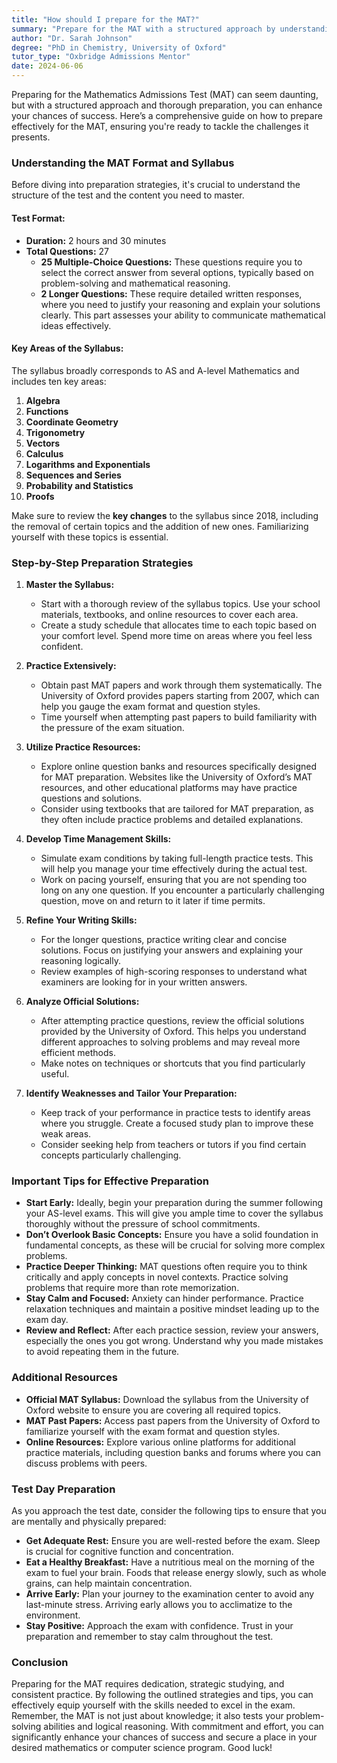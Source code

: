 ```yaml
---
title: "How should I prepare for the MAT?"
summary: "Prepare for the MAT with a structured approach by understanding its format, syllabus, and effective study strategies to boost your success."
author: "Dr. Sarah Johnson"
degree: "PhD in Chemistry, University of Oxford"
tutor_type: "Oxbridge Admissions Mentor"
date: 2024-06-06
---
```


Preparing for the Mathematics Admissions Test (MAT) can seem daunting, but with a structured approach and thorough preparation, you can enhance your chances of success. Here’s a comprehensive guide on how to prepare effectively for the MAT, ensuring you're ready to tackle the challenges it presents.

### Understanding the MAT Format and Syllabus

Before diving into preparation strategies, it's crucial to understand the structure of the test and the content you need to master.

#### Test Format:
- **Duration:** 2 hours and 30 minutes
- **Total Questions:** 27
  - **25 Multiple-Choice Questions:** These questions require you to select the correct answer from several options, typically based on problem-solving and mathematical reasoning.
  - **2 Longer Questions:** These require detailed written responses, where you need to justify your reasoning and explain your solutions clearly. This part assesses your ability to communicate mathematical ideas effectively.

#### Key Areas of the Syllabus:
The syllabus broadly corresponds to AS and A-level Mathematics and includes ten key areas:

1. **Algebra**
2. **Functions**
3. **Coordinate Geometry**
4. **Trigonometry**
5. **Vectors**
6. **Calculus**
7. **Logarithms and Exponentials**
8. **Sequences and Series**
9. **Probability and Statistics**
10. **Proofs**

Make sure to review the **key changes** to the syllabus since 2018, including the removal of certain topics and the addition of new ones. Familiarizing yourself with these topics is essential.

### Step-by-Step Preparation Strategies

1. **Master the Syllabus:**
   - Start with a thorough review of the syllabus topics. Use your school materials, textbooks, and online resources to cover each area.
   - Create a study schedule that allocates time to each topic based on your comfort level. Spend more time on areas where you feel less confident.

2. **Practice Extensively:**
   - Obtain past MAT papers and work through them systematically. The University of Oxford provides papers starting from 2007, which can help you gauge the exam format and question styles.
   - Time yourself when attempting past papers to build familiarity with the pressure of the exam situation.

3. **Utilize Practice Resources:**
   - Explore online question banks and resources specifically designed for MAT preparation. Websites like the University of Oxford’s MAT resources, and other educational platforms may have practice questions and solutions.
   - Consider using textbooks that are tailored for MAT preparation, as they often include practice problems and detailed explanations.

4. **Develop Time Management Skills:**
   - Simulate exam conditions by taking full-length practice tests. This will help you manage your time effectively during the actual test.
   - Work on pacing yourself, ensuring that you are not spending too long on any one question. If you encounter a particularly challenging question, move on and return to it later if time permits.

5. **Refine Your Writing Skills:**
   - For the longer questions, practice writing clear and concise solutions. Focus on justifying your answers and explaining your reasoning logically.
   - Review examples of high-scoring responses to understand what examiners are looking for in your written answers.

6. **Analyze Official Solutions:**
   - After attempting practice questions, review the official solutions provided by the University of Oxford. This helps you understand different approaches to solving problems and may reveal more efficient methods.
   - Make notes on techniques or shortcuts that you find particularly useful.

7. **Identify Weaknesses and Tailor Your Preparation:**
   - Keep track of your performance in practice tests to identify areas where you struggle. Create a focused study plan to improve these weak areas.
   - Consider seeking help from teachers or tutors if you find certain concepts particularly challenging.

### Important Tips for Effective Preparation

- **Start Early:** Ideally, begin your preparation during the summer following your AS-level exams. This will give you ample time to cover the syllabus thoroughly without the pressure of school commitments.
- **Don’t Overlook Basic Concepts:** Ensure you have a solid foundation in fundamental concepts, as these will be crucial for solving more complex problems.
- **Practice Deeper Thinking:** MAT questions often require you to think critically and apply concepts in novel contexts. Practice solving problems that require more than rote memorization.
- **Stay Calm and Focused:** Anxiety can hinder performance. Practice relaxation techniques and maintain a positive mindset leading up to the exam day.
- **Review and Reflect:** After each practice session, review your answers, especially the ones you got wrong. Understand why you made mistakes to avoid repeating them in the future.

### Additional Resources

- **Official MAT Syllabus:** Download the syllabus from the University of Oxford website to ensure you are covering all required topics.
- **MAT Past Papers:** Access past papers from the University of Oxford to familiarize yourself with the exam format and question styles.
- **Online Resources:** Explore various online platforms for additional practice materials, including question banks and forums where you can discuss problems with peers.

### Test Day Preparation

As you approach the test date, consider the following tips to ensure that you are mentally and physically prepared:

- **Get Adequate Rest:** Ensure you are well-rested before the exam. Sleep is crucial for cognitive function and concentration.
- **Eat a Healthy Breakfast:** Have a nutritious meal on the morning of the exam to fuel your brain. Foods that release energy slowly, such as whole grains, can help maintain concentration.
- **Arrive Early:** Plan your journey to the examination center to avoid any last-minute stress. Arriving early allows you to acclimatize to the environment.
- **Stay Positive:** Approach the exam with confidence. Trust in your preparation and remember to stay calm throughout the test.

### Conclusion

Preparing for the MAT requires dedication, strategic studying, and consistent practice. By following the outlined strategies and tips, you can effectively equip yourself with the skills needed to excel in the exam. Remember, the MAT is not just about knowledge; it also tests your problem-solving abilities and logical reasoning. With commitment and effort, you can significantly enhance your chances of success and secure a place in your desired mathematics or computer science program. Good luck!
    